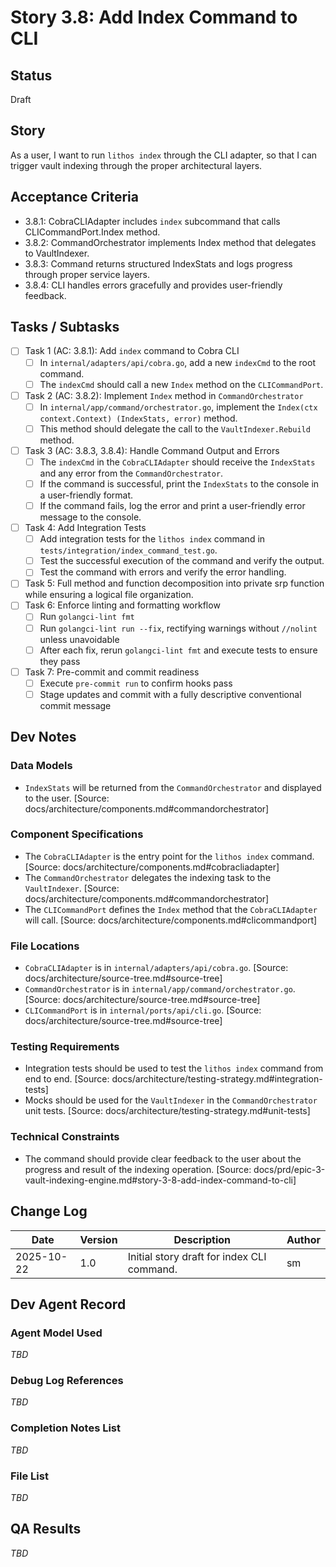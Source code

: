 # Story 3.8: Add Index Command to CLI

## Status

Draft

## Story

As a user, I want to run `lithos index` through the CLI adapter, so that I can trigger vault indexing through the proper architectural layers.

## Acceptance Criteria

- 3.8.1: CobraCLIAdapter includes `index` subcommand that calls CLICommandPort.Index method.
- 3.8.2: CommandOrchestrator implements Index method that delegates to VaultIndexer.
- 3.8.3: Command returns structured IndexStats and logs progress through proper service layers.
- 3.8.4: CLI handles errors gracefully and provides user-friendly feedback.

## Tasks / Subtasks

- [ ] Task 1 (AC: 3.8.1): Add `index` command to Cobra CLI
  - [ ] In `internal/adapters/api/cobra.go`, add a new `indexCmd` to the root command.
  - [ ] The `indexCmd` should call a new `Index` method on the `CLICommandPort`.
- [ ] Task 2 (AC: 3.8.2): Implement `Index` method in `CommandOrchestrator`
  - [ ] In `internal/app/command/orchestrator.go`, implement the `Index(ctx context.Context) (IndexStats, error)` method.
  - [ ] This method should delegate the call to the `VaultIndexer.Rebuild` method.
- [ ] Task 3 (AC: 3.8.3, 3.8.4): Handle Command Output and Errors
  - [ ] The `indexCmd` in the `CobraCLIAdapter` should receive the `IndexStats` and any error from the `CommandOrchestrator`.
  - [ ] If the command is successful, print the `IndexStats` to the console in a user-friendly format.
  - [ ] If the command fails, log the error and print a user-friendly error message to the console.
- [ ] Task 4: Add Integration Tests
  - [ ] Add integration tests for the `lithos index` command in `tests/integration/index_command_test.go`.
  - [ ] Test the successful execution of the command and verify the output.
  - [ ] Test the command with errors and verify the error handling.
- [ ] Task 5: Full method and function decomposition into private srp function while ensuring a logical file organization.
- [ ] Task 6: Enforce linting and formatting workflow
  - [ ] Run `golangci-lint fmt`
  - [ ] Run `golangci-lint run --fix`, rectifying warnings without `//nolint` unless unavoidable
  - [ ] After each fix, rerun `golangci-lint fmt` and execute tests to ensure they pass
- [ ] Task 7: Pre-commit and commit readiness
  - [ ] Execute `pre-commit run` to confirm hooks pass
  - [ ] Stage updates and commit with a fully descriptive conventional commit message

## Dev Notes

### Data Models
- `IndexStats` will be returned from the `CommandOrchestrator` and displayed to the user. [Source: docs/architecture/components.md#commandorchestrator]

### Component Specifications
- The `CobraCLIAdapter` is the entry point for the `lithos index` command. [Source: docs/architecture/components.md#cobracliadapter]
- The `CommandOrchestrator` delegates the indexing task to the `VaultIndexer`. [Source: docs/architecture/components.md#commandorchestrator]
- The `CLICommandPort` defines the `Index` method that the `CobraCLIAdapter` will call. [Source: docs/architecture/components.md#clicommandport]

### File Locations
- `CobraCLIAdapter` is in `internal/adapters/api/cobra.go`. [Source: docs/architecture/source-tree.md#source-tree]
- `CommandOrchestrator` is in `internal/app/command/orchestrator.go`. [Source: docs/architecture/source-tree.md#source-tree]
- `CLICommandPort` is in `internal/ports/api/cli.go`. [Source: docs/architecture/source-tree.md#source-tree]

### Testing Requirements
- Integration tests should be used to test the `lithos index` command from end to end. [Source: docs/architecture/testing-strategy.md#integration-tests]
- Mocks should be used for the `VaultIndexer` in the `CommandOrchestrator` unit tests. [Source: docs/architecture/testing-strategy.md#unit-tests]

### Technical Constraints
- The command should provide clear feedback to the user about the progress and result of the indexing operation. [Source: docs/prd/epic-3-vault-indexing-engine.md#story-3-8-add-index-command-to-cli]

## Change Log

| Date       | Version | Description                                  | Author |
| ---------- | ------- | -------------------------------------------- | ------ |
| 2025-10-22 | 1.0     | Initial story draft for index CLI command.   | sm     |

## Dev Agent Record

### Agent Model Used

_TBD_

### Debug Log References

_TBD_

### Completion Notes List

_TBD_

### File List

_TBD_

## QA Results

_TBD_
